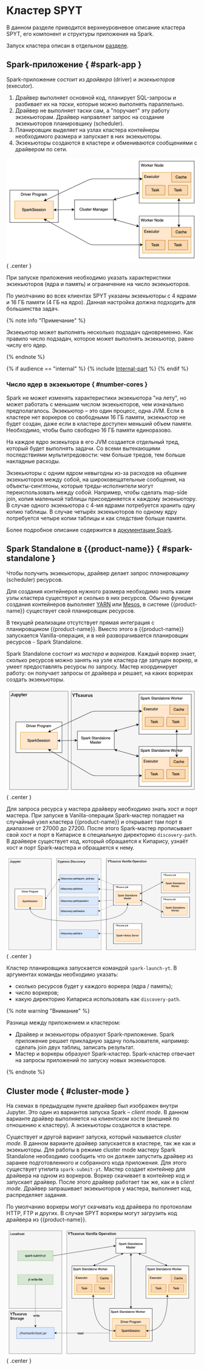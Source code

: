 # Кластер SPYT

В данном разделе приводится верхнеуровневое описание кластера SPYT, его компонент и структуры приложения на Spark.

Запуск кластера описан в отдельном [разделе](../../../../user-guide/data-processing/spyt/cluster/cluster-start.md).

## Spark-приложение { #spark-app }

Spark-приложение состоит из *драйвера* (driver) и *экзекьюторов* (executor).

1. Драйвер выполняет основной код, планирует SQL-запросы и разбивает их на *таски*, которые можно выполнять параллельно.
2. Драйвер не выполняет таски сам, а "поручает" эту работу экзекьюторам. Драйвер направляет запрос на создание экзекьюторов планировщику (scheduler).
3. Планировщик выделяет на узлах кластера контейнеры необходимого размера и запускает в них экзекьюторы.
4. Экзекьюторы создаются в кластере и обмениваются сообщениями с драйвером по сети.

![](../../../../../../images/cluster_structure.png){ .center }

При запуске приложения необходимо указать характеристики экзекьюторов (ядра и память) и ограничение на число экзекьюторов.

По умолчанию во всех клиентах SPYT указаны экзекьюторы с 4 ядрами и 16 ГБ памяти (4 ГБ на ядро). Данная настройка должна подходить для большинства задач.

{% note info "Примечание" %}

Экзекьютор может выполнять несколько подзадач одновременно. Как правило число подзадач, которое может выполнять экзекьютор, равно числу его ядер.

{% endnote %}

{% if audience == "internal" %} {% include [Internal-part](../../../../_includes/user-guide/data-processing/spyt/cluster/cluster-desc.md) %}  {% endif %}

### Число ядер в экзекьюторе { #number-cores }

Spark не может изменять характеристики экзекьютора "на лету", но может работать с меньшим числом экзекьюторов, чем изначально предполагалось.
Экзекьютор – это один процесс, одна JVM. Если в кластере нет воркеров со свободными 16 ГБ памяти, экзекьютор не будет создан, даже если в кластере доступен меньший объем памяти. Необходимо, чтобы было свободно 16 ГБ памяти единоразово.

На каждое ядро экзекьтора в его JVM создается отдельный тред, который будет выполнять задачи. Со всеми вытекающими последствиями мультитредовости: чем больше тредов, тем больше накладные расходы.

Экзекьюторы с одним ядром невыгодны из-за расходов на общение экзекьюторов между собой, на широковещательные сообщения, на объекты-синглтоны, которые треды-исполнители могут переиспользовать между собой. Например, чтобы сделать map-side join, копия маленькой таблицы присоединяется к каждому экзекьютору. В случае одного экзекьютора с 4-мя ядрами потребуется хранить одну копию таблицы. В случае четырёх экзекьюторов по одному ядру потребуется четыре копии таблицы и как следствие больше памяти.


Более подробное описание содержится в [документации Spark](https://spark.apache.org/docs/latest/cluster-overview.html).


## Spark Standalone в {{product-name}} { #spark-standalone }

Чтобы получить экзекьюторы, драйвер делает запрос *планировщику* (scheduler) ресурсов.

Для создания контейнеров нужного размера необходимо знать какие узлы кластера существуют и сколько в них ресурсов. Обычно функции создания контейнеров выполняет [YARN](https://yarnpkg.com/) или [Mesos](https://mesos.apache.org/), в системе {{product-name}} существует свой планировщик ресурсов.


В текущей реализации отсутствует прямая интеграция с планировщиком {{product-name}}. Вместо этого в {{product-name}} запускается Vanilla-операция, и в ней разворачивается планировщик ресурсов - Spark Standalone.

Spark Standalone состоит из *мастера* и *воркеров*. Каждый воркер знает, сколько ресурсов можно занять на узле кластера где запущен воркер, и умеет предоставлять ресурсы по запросу. Мастер координирует работу: он получает запросы от драйвера и решает, на каких воркерах создать экзекьюторы.

![](../../../../../../images/cluster_scheme.png){ .center }


Для запроса ресурса у мастера драйверу необходимо знать хост и порт мастера. При запуске в Vanilla-операции Spark-мастер попадает на случайный узел кластера {{product-name}} и открывает там порт в диапазоне от 27000 до 27200. После этого Spark-мастер прописывает свой хост и порт в Кипарисе в специальную директорию `discovery-path`. В драйвере существует код, который обращается к Кипарису, узнаёт хост и порт Spark-мастера и обращается к нему.


![](../../../../../../images/cluster_scheme_cyp.png){ .center }


Кластер планировщика запускается командой `spark-launch-yt`. В аргументах команды необходимо указать:
- сколько ресурсов будет у каждого воркера (ядра / память);
- число воркеров;
- какую директорию Кипариса использовать как `discovery-path`.

{% note warning "Внимание" %}

Разница между приложением и кластером:
- Драйвер и экзекьюторы образуют Spark-приложение. Spark приложение решает прикладную задачу пользователя, например: сделать join двух таблиц, записать результат.
- Мастер и воркеры образуют Spark-кластер. Spark-кластер отвечает на запросы приложений по запуску новых экзекьюторов.

{% endnote %}

## Cluster mode { #cluster-mode }

На схемах в предыдущем пункте драйвер был изображен внутри Jupyter. Это один из вариантов запуска Spark – *client mode*. В данном варианте драйвер выполняется на клиентском хосте (внешней по отношению к кластеру). А экзекьюторы создаются в кластере.

Существует и другой вариант запуска, который называется *cluster mode*. В данном варианте драйвер запускается в кластере, так же как и экзекьюторы. Для работы в режиме cluster mode мастеру Spark Standalone необходимо сообщить что он должен запустить драйвер из заранее подготовленного и собранного кода приложения. Для этого существует утилита `spark-submit-yt`. Мастер создает контейнер для драйвера на одном из воркеров. Воркер скачивает в контейнер код и запускает драйвер. После этого драйвер работает так же, как и в *client mode*. Драйвер запрашивает экзекьюторов у мастера, выполняет код, распределяет задания.

По умолчанию воркеры могут скачивать код драйвера по протоколам HTTP, FTP и других. В случае SPYT воркеры могут загрузить код драйвера из {{product-name}}.

![](../../../../../../images/cluster_mode.png){ .center }

